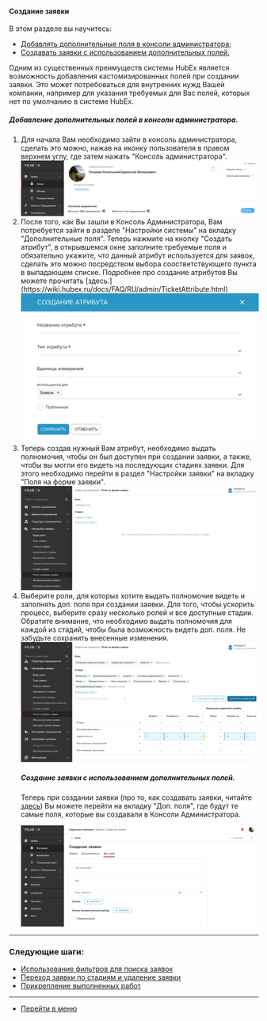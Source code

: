 #### Создание заявки
В этом разделе вы научитесь:
<html>
<meta charset="utf-8">
<title>Быстрый переход внутри документа</title>
<ul>
     <li><a href="#createaddfield">Добавлять дополнительные поля в консоли администратора;</a></li>
     <li><a href="#createtickwithaddfield">Создавать заявки с использованием дополнительных полей.</a></li>
</ul>
</html>

Одним из существенных преимуществ системы HubEx является возможность добавления кастомизированных полей при создании заявки. Это может потребоваться для внутренних нужд Вашей компании, например для указания требуемых для Вас полей, которых нет по умолчанию в системе HubEx.

<html>
<body>
<h5 id="createaddfield">Добавление дополнительных полей в консоли администратора.</h5>
<ol type="1">
<li> Для начала Вам необходимо зайти в консоль администратора, сделать это можно, нажав на иконку пользователя в правом верхнем углу, где затем нажать "Консоль администратора". </li>

<img src="/attachments/images/FAQ/USER/AdditionalFields/addfields1.png"/>

<li> После того, как Вы зашли в Консоль Администратора, Вам потребуется зайти в разделе "Настройки системы" на вкладку "Дополнительные поля". Теперь нажмите на кнопку "Создать атрибут", в открывшемся окне заполните требуемые поля и обязательно укажите, что данный атрибут используется для заявок, сделать это можно посредством выбора соостветствующего пункта в выпадающем списке. Подробнее про создание атрибутов Вы можете прочитать [здесь.](https://wiki.hubex.ru/docs/FAQ/RU/admin/TicketAttribute.html) </li>

<img src="/attachments/images/FAQ/USER/AdditionalFields/addfields2.png"/>

<li> Теперь создав нужный Вам атрибут, необходимо выдать полномочия, чтобы он был доступен при создании заявки, а также, чтобы вы могли его видеть на последующих стадиях заявки. Для этого необходимо перейти в раздел "Настройки заявки" на вкладку "Поля на форме заявки". </li>

<img src="/attachments/images/FAQ/USER/AdditionalFields/addfields3.png"/>

<li> Выберите роли, для которых хотите выдать полномочие видеть и заполнять доп. поля при создании заявки. Для того, чтобы ускорить процесс, выберите сразу несколько ролей и все доступные стадии. Обратите внимание, что необходимо выдать полномочия для каждой из стадий, чтобы была возможность видеть доп. поля. Не забудьте сохранить внесенные изменения. </li>

<img src="/attachments/images/FAQ/USER/AdditionalFields/addfields4.png"/>

<h5 id="createtickwithaddfield">Создание заявки с использованием дополнительных полей.</h5>

 Теперь при создании заявки (про то, как создавать заявки, читайте [здесь](https://wiki.hubex.ru/docs/FAQ/RU/user/CreatingTicket.html)) Вы можете перейти на вкладку "Доп. поля", где будут те самые поля, которые вы создавали в Консоли Администратора.

<img src="/attachments/images/FAQ/USER/AdditionalFields/addfields5.png"/>

</ol>
</body>
</html>



___
### Следующие шаги:
- [Использование фильтров для поиска заявок](./Filters.md)
- [Переход заявки по стадиям и удаление заявки](./ChangingStatus.md)
- [Прикрепление выполненных работ](./AttachingFiles.md)



___
- [Перейти в меню](http://wiki.hubex.ru)
